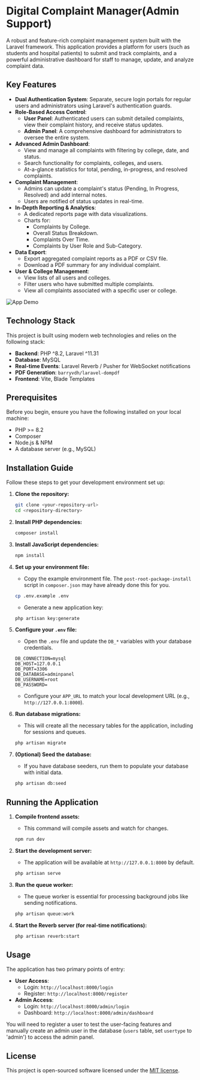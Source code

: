 # Digital Complaint Manager(Admin Support)

A robust and feature-rich complaint management system built with the Laravel framework. This application provides a platform for users (such as students and hospital patients) to submit and track complaints, and a powerful administrative dashboard for staff to manage, update, and analyze complaint data.

## Key Features

* **Dual Authentication System**: Separate, secure login portals for regular users and administrators using Laravel's authentication guards.
* **Role-Based Access Control**:
    * **User Panel**: Authenticated users can submit detailed complaints, view their complaint history, and receive status updates.
    * **Admin Panel**: A comprehensive dashboard for administrators to oversee the entire system.
* **Advanced Admin Dashboard**:
    * View and manage all complaints with filtering by college, date, and status.
    * Search functionality for complaints, colleges, and users.
    * At-a-glance statistics for total, pending, in-progress, and resolved complaints.
* **Complaint Management**:
    * Admins can update a complaint's status (Pending, In Progress, Resolved) and add internal notes.
    * Users are notified of status updates in real-time.
* **In-Depth Reporting & Analytics**:
    * A dedicated reports page with data visualizations.
    * Charts for:
        * Complaints by College.
        * Overall Status Breakdown.
        * Complaints Over Time.
        * Complaints by User Role and Sub-Category.
* **Data Export**:
    * Export aggregated complaint reports as a PDF or CSV file.
    * Download a PDF summary for any individual complaint.
* **User & College Management**:
    * View lists of all users and colleges.
    * Filter users who have submitted multiple complaints.
    * View all complaints associated with a specific user or college.
  
![App Demo](https://youtu.be/whiTsOvlxk8)
## Technology Stack

This project is built using modern web technologies and relies on the following stack:

* **Backend**: PHP ^8.2, Laravel ^11.31
* **Database**: MySQL
* **Real-time Events**: Laravel Reverb / Pusher for WebSocket notifications
* **PDF Generation**: `barryvdh/laravel-dompdf`
* **Frontend**: Vite, Blade Templates

## Prerequisites

Before you begin, ensure you have the following installed on your local machine:
* PHP >= 8.2
* Composer
* Node.js & NPM
* A database server (e.g., MySQL)

## Installation Guide

Follow these steps to get your development environment set up:

1.  **Clone the repository:**
    ```bash
    git clone <your-repository-url>
    cd <repository-directory>
    ```

2.  **Install PHP dependencies:**
    ```bash
    composer install
    ```

3.  **Install JavaScript dependencies:**
    ```bash
    npm install
    ```

4.  **Set up your environment file:**
    * Copy the example environment file. The `post-root-package-install` script in `composer.json` may have already done this for you.
    ```bash
    cp .env.example .env
    ```
    * Generate a new application key:
    ```bash
    php artisan key:generate
    ```

5.  **Configure your `.env` file:**
    * Open the `.env` file and update the `DB_*` variables with your database credentials.
    ```dotenv
    DB_CONNECTION=mysql
    DB_HOST=127.0.0.1
    DB_PORT=3306
    DB_DATABASE=adminpanel
    DB_USERNAME=root
    DB_PASSWORD=
    ```
    * Configure your `APP_URL` to match your local development URL (e.g., `http://127.0.0.1:8000`).

6.  **Run database migrations:**
    * This will create all the necessary tables for the application, including for sessions and queues.
    ```bash
    php artisan migrate
    ```

7.  **(Optional) Seed the database:**
    * If you have database seeders, run them to populate your database with initial data.
    ```bash
    php artisan db:seed
    ```

## Running the Application

1.  **Compile frontend assets:**
    * This command will compile assets and watch for changes.
    ```bash
    npm run dev
    ```

2.  **Start the development server:**
    * The application will be available at `http://127.0.0.1:8000` by default.
    ```bash
    php artisan serve
    ```

3.  **Run the queue worker:**
    * The queue worker is essential for processing background jobs like sending notifications.
    ```bash
    php artisan queue:work
    ```

4.  **Start the Reverb server (for real-time notifications):**
    ```bash
    php artisan reverb:start
    ```

## Usage

The application has two primary points of entry:

* **User Access**:
    * Login: `http://localhost:8000/login`
    * Register: `http://localhost:8000/register`
* **Admin Access**:
    * Login: `http://localhost:8000/admin/login`
    * Dashboard: `http://localhost:8000/admin/dashboard`

You will need to register a user to test the user-facing features and manually create an admin user in the database (`users` table, set `usertype` to 'admin') to access the admin panel.

## License

This project is open-sourced software licensed under the [MIT license](https://opensource.org/licenses/MIT).
